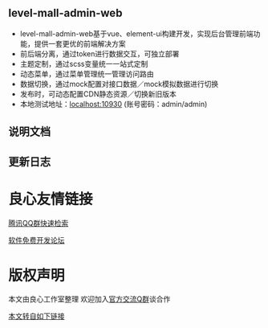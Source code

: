 ## level-mall-admin-web
- level-mall-admin-web基于vue、element-ui构建开发，实现后台管理前端功能，提供一套更优的前端解决方案
- 前后端分离，通过token进行数据交互，可独立部署
- 主题定制，通过scss变量统一一站式定制
- 动态菜单，通过菜单管理统一管理访问路由
- 数据切换，通过mock配置对接口数据／mock模拟数据进行切换
- 发布时，可动态配置CDN静态资源／切换新旧版本
- 本地测试地址：[localhost:10930](http://u.720life.cn/g/e71094f6077cb9592da5b56893f0ad143096213550aadd99a38d4b5c222ade0d) (账号密码：admin/admin)


## 说明文档


## 更新日志



 # 良心友情链接

[腾讯QQ群快速检索](http://u.720life.cn/s/8cf73f7c)

[软件免费开发论坛](http://u.720life.cn/s/bbb01dc0)

# 版权声明 

本文由良心工作室整理 欢迎加入[官方交流Q群](https://u.720life.cn/s/f2316816)谈合作

[本文转自如下链接](http://u.720life.cn/g/2e71d0f0a5c601172267ba20d3a43c6e460db443a5ba516471590a384e6577edbc117fa77fbd405ea1352efb352f94aa385d8b5097e92e80b0f10589342bf68296aca156d26b59aaa6e7d3169636b3ab)